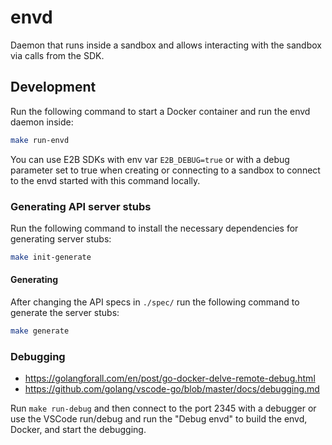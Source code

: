 # envd

Daemon that runs inside a sandbox and allows interacting with the sandbox via calls from the SDK.

## Development

Run the following command to start a Docker container and run the envd daemon inside:

```bash
make run-envd
```

You can use E2B SDKs with env var `E2B_DEBUG=true` or with a debug parameter set to true when creating or connecting to a sandbox to connect to the envd started with this command locally.

### Generating API server stubs

Run the following command to install the necessary dependencies for generating server stubs:

```bash
make init-generate
```

#### Generating

After changing the API specs in `./spec/` run the following command to generate the server stubs:

```bash
make generate
```

### Debugging

- <https://golangforall.com/en/post/go-docker-delve-remote-debug.html>
- <https://github.com/golang/vscode-go/blob/master/docs/debugging.md>

Run `make run-debug` and then connect to the port 2345 with a debugger or
use the VSCode run/debug and run the "Debug envd" to build the envd, Docker, and start the debugging.
